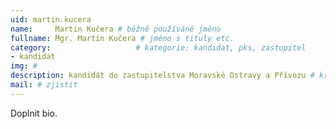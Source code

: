 ```yaml
---
uid: martin.kucera
name:     Martin Kučera # běžně používáné jméno
fullname: Mgr. Martin Kučera # jméno s tituly etc.
category:                 	# kategorie: kandidat, pks, zastupitel
- kandidat 
img: #
description: kandidát do zastupitelstva Moravské Ostravy a Přívozu # kratký popis, max 160 znaků
mail: # zjistit
---
```


Doplnit bio.
